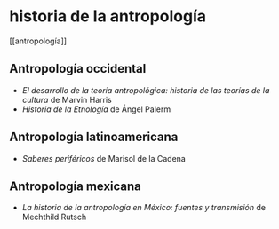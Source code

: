 # historia de la antropología
[[antropología]]

## Antropología occidental
- *El desarrollo de la teoría antropológica: historia de las teorías de la cultura* de Marvin Harris
- *Historia de la Etnología* de Ángel Palerm

## Antropología latinoamericana
- *Saberes periféricos* de Marisol de la Cadena

## Antropología mexicana

- *La historia de la antropología en México: fuentes y transmisión* de Mechthild Rutsch
